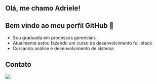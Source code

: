## Olá, me chamo Adriele!
## Bem vindo ao meu perfil GitHub 👋
- Sou graduada em processos gerenciais
- Atualmente estou fazendo um curso de desenvolvimento full stack
- Cursando análise e desenvolvimento de sistema

## Contato

<a href="https://www.linkedin.com/in/adriele-oliveira-275251191/" target="_blank"><img loading="lazy" src="https://img.shields.io/badge/-LinkedIn-%230077B5?style=for-the-badge&logo=linkedin&logoColor=white" target="_blank"></a>
